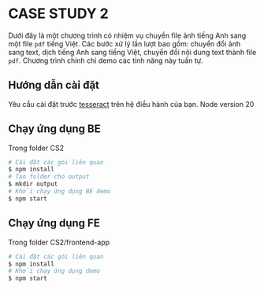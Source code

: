 # CASE STUDY 2
Dưới đây là một chương trình có nhiệm vụ chuyển file ảnh tiếng Anh sang một file `pdf` tiếng Việt. Các bước xử lý lần lượt bao gồm: chuyển đổi ảnh sang text, dịch tiếng Anh sang tiếng Việt, chuyển đổi nội dung text thành file `pdf`. Chương trình chính chỉ demo các tính năng này tuần tự.

## Hướng dẫn cài đặt
Yêu cầu cài đặt trước [tesseract](https://tesseract-ocr.github.io/tessdoc/Installation.html) trên hệ điều hành của bạn.
Node version 20

## Chạy ứng dụng BE
Trong folder CS2
```sh
# Cài đặt các gói liên quan
$ npm install
# Tạo folder cho output
$ mkdir output
# Khởi chạy ứng dụng BE demo
$ npm start
```

## Chạy ứng dụng FE
Trong folder CS2/frontend-app
```sh
# Cài đặt các gói liên quan
$ npm install
# Khởi chạy ứng dụng demo
$ npm start
```
